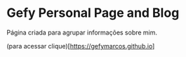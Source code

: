 # Gefy Personal Page and Blog

Página criada para agrupar informações sobre mim.

(para acessar clique)[https://gefymarcos.github.io]
